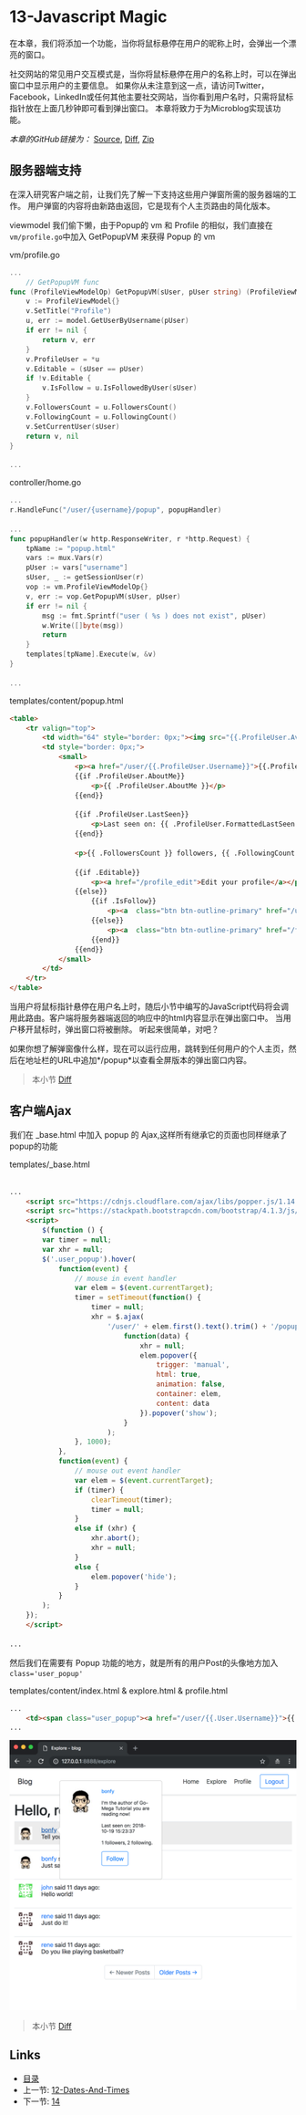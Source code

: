 # 13-Javascript Magic

在本章，我们将添加一个功能，当你将鼠标悬停在用户的昵称上时，会弹出一个漂亮的窗口。

社交网站的常见用户交互模式是，当你将鼠标悬停在用户的名称上时，可以在弹出窗口中显示用户的主要信息。 如果你从未注意到这一点，请访问Twitter，Facebook，LinkedIn或任何其他主要社交网站，当你看到用户名时，只需将鼠标指针放在上面几秒钟即可看到弹出窗口。 本章将致力于为Microblog实现该功能。

_本章的GitHub链接为：_ [Source](https://github.com/bonfy/go-mega-code/tree/13-Javascript-Magic), [Diff](https://github.com/bonfy/go-mega-code/compare/12-Dates-And-Times...13-Javascript-Magic), [Zip](https://github.com/bonfy/go-mega-code/archive/v1.3.zip)

## 服务器端支持

在深入研究客户端之前，让我们先了解一下支持这些用户弹窗所需的服务器端的工作。 用户弹窗的内容将由新路由返回，它是现有个人主页路由的简化版本。

viewmodel 我们偷下懒，由于Popup的 vm 和 Profile 的相似，我们直接在 `vm/profile.go`中加入 GetPopupVM 来获得 Popup 的 vm

vm/profile.go
```go
...
    // GetPopupVM func
func (ProfileViewModelOp) GetPopupVM(sUser, pUser string) (ProfileViewModel, error) {
	v := ProfileViewModel{}
	v.SetTitle("Profile")
	u, err := model.GetUserByUsername(pUser)
	if err != nil {
		return v, err
	}
	v.ProfileUser = *u
	v.Editable = (sUser == pUser)
	if !v.Editable {
		v.IsFollow = u.IsFollowedByUser(sUser)
	}
	v.FollowersCount = u.FollowersCount()
	v.FollowingCount = u.FollowingCount()
	v.SetCurrentUser(sUser)
	return v, nil
}

...
```

controller/home.go
```go
...
r.HandleFunc("/user/{username}/popup", popupHandler)

...
func popupHandler(w http.ResponseWriter, r *http.Request) {
	tpName := "popup.html"
	vars := mux.Vars(r)
	pUser := vars["username"]
	sUser, _ := getSessionUser(r)
	vop := vm.ProfileViewModelOp{}
	v, err := vop.GetPopupVM(sUser, pUser)
	if err != nil {
		msg := fmt.Sprintf("user ( %s ) does not exist", pUser)
		w.Write([]byte(msg))
		return
	}
	templates[tpName].Execute(w, &v)
}

...
```

templates/content/popup.html
```html
<table>
    <tr valign="top">
        <td width="64" style="border: 0px;"><img src="{{.ProfileUser.Avatar}}&s=64"></td>
        <td style="border: 0px;">
            <small>
                <p><a href="/user/{{.ProfileUser.Username}}">{{.ProfileUser.Username}}</a></p>
                {{if .ProfileUser.AboutMe}}
                    <p>{{ .ProfileUser.AboutMe }}</p>
                {{end}}
                
                {{if .ProfileUser.LastSeen}}
                    <p>Last seen on: {{ .ProfileUser.FormattedLastSeen }}</p>
                {{end}}

                <p>{{ .FollowersCount }} followers, {{ .FollowingCount }} following.</p>

                {{if .Editable}}
                    <p><a href="/profile_edit">Edit your profile</a></p>
                {{else}}
                    {{if .IsFollow}}
                        <p><a  class="btn btn-outline-primary" href="/unfollow/{{.ProfileUser.Username}}">Unfollow</a></p>
                    {{else}}
                        <p><a  class="btn btn-outline-primary" href="/follow/{{.ProfileUser.Username}}">Follow</a></p>
                    {{end}}
                {{end}}
            </small>
        </td>
    </tr>
</table>
```

当用户将鼠标指针悬停在用户名上时，随后小节中编写的JavaScript代码将会调用此路由。客户端将服务器端返回的响应中的html内容显示在弹出窗口中。 当用户移开鼠标时，弹出窗口将被删除。 听起来很简单，对吧？

如果你想了解弹窗像什么样，现在可以运行应用，跳转到任何用户的个人主页，然后在地址栏的URL中追加*/popup*以查看全屏版本的弹出窗口内容。

> 本小节 [Diff](https://github.com/bonfy/go-mega-code/commit/f48f4a33425c1a10622ab721adee43053cf96ccc)

## 客户端Ajax

我们在 \_base.html 中加入 popup 的 Ajax,这样所有继承它的页面也同样继承了 popup的功能

templates/\_base.html
```html

...
    <script src="https://cdnjs.cloudflare.com/ajax/libs/popper.js/1.14.3/umd/popper.min.js" integrity="sha384-ZMP7rVo3mIykV+2+9J3UJ46jBk0WLaUAdn689aCwoqbBJiSnjAK/l8WvCWPIPm49" crossorigin="anonymous"></script>
    <script src="https://stackpath.bootstrapcdn.com/bootstrap/4.1.3/js/bootstrap.min.js" integrity="sha384-ChfqqxuZUCnJSK3+MXmPNIyE6ZbWh2IMqE241rYiqJxyMiZ6OW/JmZQ5stwEULTy" crossorigin="anonymous"></script>
    <script>
        $(function () {
        var timer = null;
        var xhr = null;
        $('.user_popup').hover(
            function(event) {
                // mouse in event handler
                var elem = $(event.currentTarget);
                timer = setTimeout(function() {
                    timer = null;
                    xhr = $.ajax(
                        '/user/' + elem.first().text().trim() + '/popup').done(
                            function(data) {
                                xhr = null;
                                elem.popover({
                                    trigger: 'manual',
                                    html: true,
                                    animation: false,
                                    container: elem,
                                    content: data
                                }).popover('show');
                            }
                        );
                }, 1000);
            },
            function(event) {
                // mouse out event handler
                var elem = $(event.currentTarget);
                if (timer) {
                    clearTimeout(timer);
                    timer = null;
                }
                else if (xhr) {
                    xhr.abort();
                    xhr = null;
                }
                else {
                    elem.popover('hide');
                }
            }
        );
    });
    </script>

...
```

然后我们在需要有 Popup 功能的地方，就是所有的用户Post的头像地方加入 `class='user_popup'`

templates/content/index.html & explore.html & profile.html
```html
...
    <td><span class="user_popup"><a href="/user/{{.User.Username}}">{{ .User.Username }}</a></span> said {{.FormattedTimeAgo}}:<br>{{ .Body }}</td>
...
```

![13-01](images/13-01.png)

> 本小节 [Diff](https://github.com/bonfy/go-mega-code/commit/8259a0b1347ea5aeab1b6b7351b88d147ce3c01b)

## Links

  * [目录](README.md)
  * 上一节: [12-Dates-And-Times](12-dates-and-times.md)
  * 下一节: [14]()
